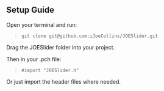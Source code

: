 Setup Guide
-----------

Open your terminal and run:

> ```git clone git@github.com:iJoeCollins/JOESlider.git```

Drag the JOESlider folder into your project.

Then in your .pch file:

> ```#import "JOESlider.h"```

Or just import the header files where needed.
